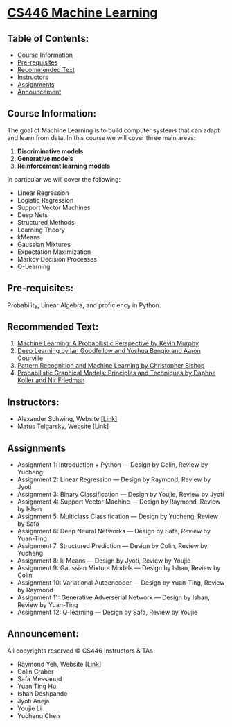 # [CS446 Machine Learning](https://courses.engr.illinois.edu/cs446/sp2018/_site/index.html)

## Table of Contents:

* [Course Information](#course-information)
* [Pre-requisites](#pre-requisites)
* [Recommended Text](#recommended-text)
* [Instructors](#instructors)
* [Assignments](#assignments)
* [Announcement](#announcement)


## Course Information:
The goal of Machine Learning is to build computer systems that can adapt and learn from data. In this course we will cover three main areas: 

1. **Discriminative models**
1. **Generative models**
1. **Reinforcement learning models**

In particular we will cover the following: 

- Linear Regression
- Logistic Regression
- Support Vector Machines
- Deep Nets
- Structured Methods
- Learning Theory
- kMeans
- Gaussian Mixtures
- Expectation Maximization
- Markov Decision Processes
- Q-Learning

## Pre-requisites: 
Probability, Linear Algebra, and proficiency in Python. 

## Recommended Text: 
1. [Machine Learning: A Probabilistic Perspective by Kevin Murphy](https://github.com/Zhenye-Na/cs446/blob/master/docs/Machine%20Learning%20-%20A%20Probabilistic%20Perspective.pdf)
2. [Deep Learning by Ian Goodfellow and Yoshua Bengio and Aaron Courville](https://github.com/Zhenye-Na/cs446/blob/master/docs/Deep%20Learning.pdf)
3. [Pattern Recognition and Machine Learning by Christopher Bishop](https://github.com/Zhenye-Na/cs446/blob/master/docs/Pattern%20Recognition%20And%20Machine%20Learning%20-%20Springer%20%202006%20-%20Bishop.pdf)
4. [Probabilistic Graphical Models: Principles and Techniques by Daphne Koller and Nir Friedman](https://github.com/Zhenye-Na/cs446/blob/master/docs/Probabilistic%20Graphical%20Models%20-%20Principles%20and%20Techniques.pdf)

## Instructors:
- Alexander Schwing, Website [[Link]](http://www.alexander-schwing.de/)
- Matus Telgarsky, Website [[Link]](http://mjt.web.engr.illinois.edu/)

## Assignments

* Assignment 1: Introduction + Python — Design by Colin, Review by Yucheng
* Assignment 2: Linear Regression — Design by Raymond, Review by Jyoti
* Assignment 3: Binary Classification — Design by Youjie, Review by Jyoti
* Assignment 4: Support Vector Machine — Design by Raymond, Review by Ishan
* Assignment 5: Multiclass Classification — Design by Yucheng, Review by Safa
* Assignment 6: Deep Neural Networks — Design by Safa, Review by Yuan-Ting
* Assignment 7: Structured Prediction — Design by Colin, Review by Yucheng
* Assignment 8: k-Means — Design by Jyoti, Review by Youjie
* Assignment 9: Gaussian Mixture Models — Design by Ishan, Review by Colin
* Assignment 10: Variational Autoencoder — Design by Yuan-Ting, Review by Raymond
* Assignment 11: Generative Adverserial Network — Design by Ishan, Review by Yuan-Ting
* Assignment 12: Q-learning — Design by Safa, Review by Youjie

## Announcement:
All copyrights reserved © CS446 Instructors & TAs

* Raymond Yeh, Website [[Link]](http://www.isle.illinois.edu/~yeh17/)
* Colin Graber
* Safa Messaoud
* Yuan Ting Hu
* Ishan Deshpande
* Jyoti Aneja
* Youjie Li
* Yucheng Chen
